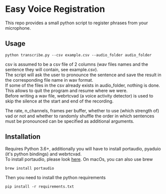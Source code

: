 # Easy Voice Registration
This repo provides a small python script to register phrases from your microphone.

## Usage
```
python transcribe.py --csv example.csv --audio_folder audio_folder
```
csv is assumed to be a csv file of 2 columns (wav files names and the sentence they will contain, see example.csv).  
The script will ask the user to pronounce the sentence and save the result in the corresponding file name in wav format.  
If some of the files in the csv already exists in audio_folder, nothing is done. This allows to quit the program and resume where we were.  
Before writing a wav file, webrtcvad (a voice activity detector) is used to skip the silence at the start and end of the recording.  

The rate, n_channels, frames per buffer, whether to use (which strength of) vad or not and whether to randomly shuffle 
the order in which sentences must be pronounced can be specified as additional arguments.

## Installation
Requires Python 3.6+, additionally you will have to install portaudio, pyaduio (it's python bindings) and webrtcvad.  
To install portaudio, please look [here](http://www.portaudio.com/download.html). On macOs, you can also use brew
```
brew install portaudio
```

Then you need to install the python requirements
```
pip install -r requirements.txt
```
